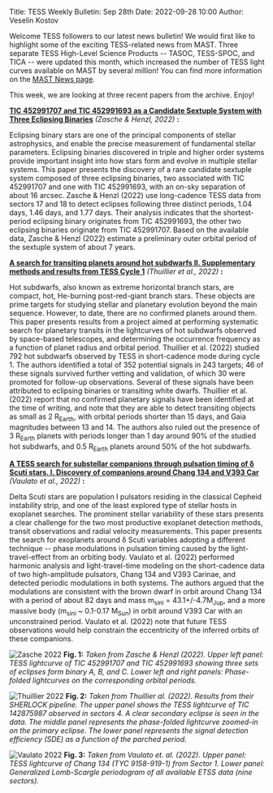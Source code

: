 Title: TESS Weekly Bulletin: Sep 28th
Date: 2022-09-28 10:00
Author: Veselin Kostov

Welcome TESS followers to our latest news bulletin! We would first like to highlight some of the exciting TESS-related news from MAST. Three separate TESS High-Level Science Products -- TASOC, TESS-SPOC, and TICA -- were updated this month, which increased the number of TESS light curves available on MAST by several million! You can find more information on the [MAST News page](https://archive.stsci.edu/contents/newsletters/september-2022/updated-hlsps-for-september).

This week, we are looking at three recent papers from the archive. Enjoy!

**[TIC 452991707 and TIC 452991693 as a Candidate Sextuple System with Three Eclipsing Binaries](https://arxiv.org/abs/2209.05051)** *(Zasche \& Henzl, 2022)* **:**

Eclipsing binary stars are one of the principal components of stellar astrophysics, and enable the precise measurement of fundamental stellar parameters. Eclipsing binaries discovered in triple and higher order systems provide important insight into how stars form and evolve in multiple stellar systems. This paper presents the discovery of a rare candidate sextuple system composed of three eclipsing binaries, two associated with TIC 452991707 and one with TIC 452991693, with an on-sky separation of about 16 arcsec. Zasche \& Henzl (2022) use long-cadence TESS data from sectors 17 and 18 to detect eclipses following three distinct periods, 1.04 days, 1.46 days, and 1.77 days. Their analysis indicates that the shortest-period eclipsing binary originates from TIC 452991693, the other two eclipsing binaries originate from TIC 452991707. Based on the available data, Zasche \& Henzl (2022) estimate a preliminary outer orbital period of the sextuple system of about 7 years. 


**[A search for transiting planets around hot subdwarfs II. Supplementary methods and results from TESS Cycle 1](https://arxiv.org/abs/2209.02437)** *(Thuillier et al., 2022)* **:**

Hot subdwarfs, also known as extreme horizontal branch stars, are compact, hot, He-burning post-red-giant branch stars. These objects are prime targets for studying stellar and planetary evolution beyond the main sequence. However, to date, there are no confirmed planets around them. This paper presents results from a project aimed at performing systematic search for planetary transits in the lightcurves of hot subdwarfs observed by space-based telescopes, and determining the occurrence frequency as a function of planet radius and orbital period. Thuillier et al. (2022) studied 792 hot subdwarfs observed by TESS in short-cadence mode during cycle 1. The authors identified a total of 352 potential signals in 243 targets; 46 of these signals survived further vetting and validation, of which 30 were promoted for follow-up observations. Several of these signals have been attributed to eclipsing binaries or transiting white dwarfs. Thuillier et al. (2022) report that no confirmed planetary signals have been identified at the time of writing, and note that they are able to detect transiting objects as small as 2 R<sub>Earth</sub>, with orbital periods shorter than 15 days, and Gaia magnitudes between 13 and 14. The authors also ruled out the presence of 3 R<sub>Earth</sub> planets with periods longer than 1 day around 90% of the studied hot subdwarfs, and 0.5 R<sub>Earth</sub> planets around 50% of the hot subdwarfs.


**[A TESS search for substellar companions through pulsation timing of δ Scuti stars. I. Discovery of companions around Chang 134 and V393 Car](https://arxiv.org/abs/2209.01220)** *(Vaulato et al., 2022)* **:**

Delta Scuti stars are population I pulsators residing in the classical Cepheid instability strip, and one of the least explored type of stellar hosts in exoplanet searches. The prominent stellar variability of these stars presents a clear challenge for the two most productive exoplanet detection methods, transit observations and radial velocity measurements. This paper presents the search for exoplanets around δ Scuti variables adopting a different technique -- phase modulations in pulsation timing caused by the light-travel-effect from an orbiting body. Vaulato et al. (2022) performed harmonic analysis and light-travel-time modeling on the short-cadence data of two high-amplitude pulsators, Chang 134 and V393 Carinae, and detected periodic modulations in both systems. The authors argued that the modulations are consistent with the brown dwarf in orbit around Chang 134 with a period of about 82 days and mass m<sub>sini</sub> = 43.1+/-4.7M<sub>Jup</sub>, and a more massive body (m<sub>sini</sub> ~ 0.1-0.17 M<sub>Sun</sub>) in orbit around V393 Car with an unconstrained period. Vaulato et al. (2022) note that future TESS observations would help constrain the eccentricity of the inferred orbits of these companions.


![Zasche 2022](images/Zasche_2022_Fig2and3.png)
**Fig. 1:** *Taken from Zasche \& Henzl (2022). Upper left panel: TESS lightcurve of TIC 452991707 and TIC 452991693 showing three sets of eclipses form binary A, B, and C. Lower left and right panels: Phase-folded lightcurves on the corresponding orbital periods.*

![Thuillier 2022](images/Thuillier_2022_Fig1)
**Fig. 2:** *Taken from Thuillier al. (2022). Results from their SHERLOCK pipeline. The upper panel shows the TESS lightcurve of TIC 142875987 observed in sectors 4. A clear secondary eclipse is seen in the data. The middle panel represents the phase-folded lightcurve zoomed-in on the primary eclipse. The lower panel represents the signal detection efficiency (SDE) as a function of the parched period.*

![Vaulato 2022](images/Vaulato_2022_Fig1.png)
**Fig. 3:** *Taken from Vaulato et. al. (2022). Upper panel: TESS lightcurve of Chang 134 (TYC 9158-919-1) from Sector 1. Lower panel: Generalized Lomb-Scargle periodogram of all available ETSS data (nine sectors).*